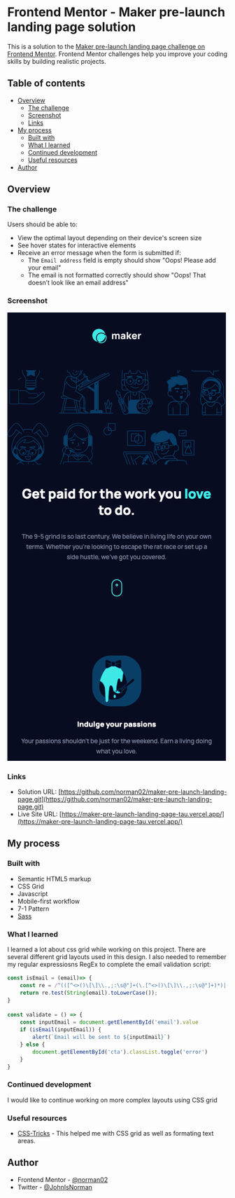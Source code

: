 # Frontend Mentor - Maker pre-launch landing page solution

This is a solution to the [Maker pre-launch landing page challenge on Frontend Mentor](https://www.frontendmentor.io/challenges/maker-prelaunch-landing-page-WVZIJtKLd). Frontend Mentor challenges help you improve your coding skills by building realistic projects. 

## Table of contents

- [Overview](#overview)
  - [The challenge](#the-challenge)
  - [Screenshot](#screenshot)
  - [Links](#links)
- [My process](#my-process)
  - [Built with](#built-with)
  - [What I learned](#what-i-learned)
  - [Continued development](#continued-development)
  - [Useful resources](#useful-resources)
- [Author](#author)

## Overview

### The challenge

Users should be able to:

- View the optimal layout depending on their device's screen size
- See hover states for interactive elements
- Receive an error message when the form is submitted if:
  - The `Email address` field is empty should show "Oops! Please add your email"
  - The email is not formatted correctly should show "Oops! That doesn’t look like an email address"

### Screenshot

![](./screenshot.png)


### Links

- Solution URL: [https://github.com/norman02/maker-pre-launch-landing-page.git](https://github.com/norman02/maker-pre-launch-landing-page.git)
- Live Site URL: [https://maker-pre-launch-landing-page-tau.vercel.app/](https://maker-pre-launch-landing-page-tau.vercel.app/)

## My process

### Built with

- Semantic HTML5 markup
- CSS Grid
- Javascript
- Mobile-first workflow
- 7-1 Pattern
- [Sass](https://sass-lang.com/)


### What I learned

I learned a lot about css grid while working on this project. There are several different grid layouts used in this design. I also needed to remember my regular expressiosns RegEx to complete the email validation script:

```js
const isEmail = (email)=> {
    const re = /^(([^<>()\[\]\\.,;:\s@"]+(\.[^<>()\[\]\\.,;:\s@"]+)*)|(".+"))@((\[[0-9]{1,3}\.[0-9]{1,3}\.[0-9]{1,3}\.[0-9]{1,3}\])|(([a-zA-Z\-0-9]+\.)+[a-zA-Z]{2,}))$/;
    return re.test(String(email).toLowerCase());
}

const validate = () => {
    const inputEmail = document.getElementById('email').value 
    if (isEmail(inputEmail)) {
        alert(`Email will be sent to ${inputEmail}`)
    } else {
        document.getElementById('cta').classList.toggle('error')
    }
}
```

### Continued development

I would like to continue working on more complex layouts using CSS grid

### Useful resources

- [CSS-Tricks](https://css-tricks.com/) - This helped me with CSS grid as well as formating text areas.

## Author

- Frontend Mentor - [@norman02](https://www.frontendmentor.io/profile/norman02)
- Twitter - [@JohnIsNorman](https://www.twitter.com/JohnIsNorman)

